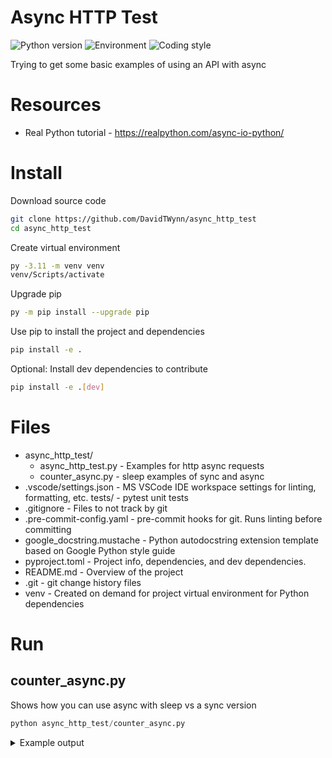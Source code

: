 # Async HTTP Test

![Python version](https://img.shields.io/badge/python%20version-3.11-good)
![Environment](https://img.shields.io/badge/Environment-Windows-blue)
![Coding style](https://img.shields.io/badge/code%20style-black-000000.svg)

Trying to get some basic examples of using an API with async

# Resources

- Real Python tutorial - https://realpython.com/async-io-python/

# Install

Download source code

```bash
git clone https://github.com/DavidTWynn/async_http_test
cd async_http_test
```

Create virtual environment

```bash
py -3.11 -m venv venv
venv/Scripts/activate
```

Upgrade pip

```bash
py -m pip install --upgrade pip
```

Use pip to install the project and dependencies

```bash
pip install -e .
```

Optional: Install dev dependencies to contribute

```bash
pip install -e .[dev]
```

# Files

- async_http_test/
  - async_http_test.py - Examples for http async requests
  - counter_async.py - sleep examples of sync and async
- .vscode/settings.json - MS VSCode IDE workspace settings for linting, formatting, etc.
  tests/ - pytest unit tests
- .gitignore - Files to not track by git
- .pre-commit-config.yaml - pre-commit hooks for git. Runs linting before committing
- google_docstring.mustache - Python autodocstring extension template based on Google Python style guide
- pyproject.toml - Project info, dependencies, and dev dependencies.
- README.md - Overview of the project
- .git - git change history files
- venv - Created on demand for project virtual environment for Python dependencies

# Run

## counter_async.py

Shows how you can use async with sleep vs a sync version

```python
python async_http_test/counter_async.py
```

<details>
<summary>
Example output
</summary>

```
One
One
One
Two
Two
Two
Async executed in 1.00 seconds.
One
Two
One
Two
One
Two
Sync executed in 3.00 seconds.
```

# pre-commit hooks

Linting to be ran before committing

- black
- isort
- flake8

# Update pre-commit hooks

If a hook is added to .pre-commit-config.yaml, update the .git/hooks files

```bash
pre-commit install
```
